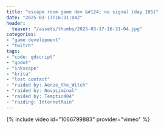 ```yaml
---
title: "escape room game dev &#124; no signal (day 185)"
date: "2025-03-17T16:31:04Z"
header:
  teaser: "/assets/thumbs/2025-03-17-16-31-04.jpg"
categories:
- "game development"
- "twitch"
tags:
- "code: gdscript"
- "godot"
- "inkscape"
- "krita"
- "lost contact"
- "raided by: Aerze_the_Witch"
- "raided by: NovaLiminal"
- "raided by: Temptic404"
- "raiding: InternetRain"
---
```

{% include video id="1066799883" provider="vimeo" %}
